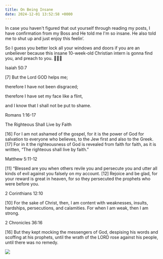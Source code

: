 ```yaml
---
title: On Being Insane
date: 2024-12-01 13:52:58 +0000
---
```


In case you haven't figured that out yourself through reading my posts, I have confirmation from my Boss and He told me I'm so insane. He also told me to shut up and just enjoy this feelin’.

So I guess you better lock all your windows and doors if you are an unbeliever because this insane 10-week-old Christian intern is gonna find you, and preach to you. 😬🤪👻

Isaiah 50:7

[7] But the Lord GOD helps me;

therefore I have not been disgraced;

therefore I have set my face like a flint,

and I know that I shall not be put to shame.

Romans 1:16-17

The Righteous Shall Live by Faith

[16] For I am not ashamed of the gospel, for it is the power of God for salvation to everyone who believes, to the Jew first and also to the Greek. [17] For in it the righteousness of God is revealed from faith for faith, as it is written, “The righteous shall live by faith.”

Matthew 5:11-12

[11] “Blessed are you when others revile you and persecute you and utter all kinds of evil against you falsely on my account. [12] Rejoice and be glad, for your reward is great in heaven, for so they persecuted the prophets who were before you.

2 Corinthians 12:10

[10] For the sake of Christ, then, I am content with weaknesses, insults, hardships, persecutions, and calamities. For when I am weak, then I am strong.

2 Chronicles 36:16

[16] But they kept mocking the messengers of God, despising his words and scoffing at his prophets, until the wrath of the LORD rose against his people, until there was no remedy.

![](/f1f48b0a05e361f9af8599f79a3c046b.jpeg)
